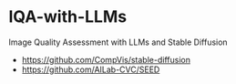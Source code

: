 # IQA-with-LLMs
Image Quality Assessment with LLMs and Stable Diffusion

- https://github.com/CompVis/stable-diffusion
- https://github.com/AILab-CVC/SEED
